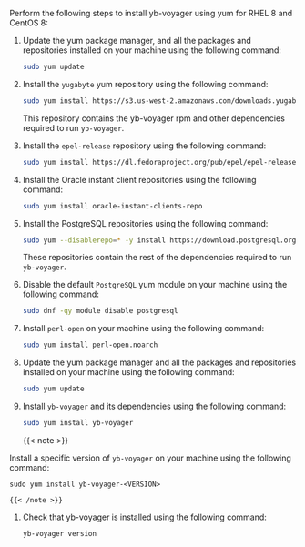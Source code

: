 <!--
+++
private=true
+++
-->

Perform the following steps to install yb-voyager using yum for RHEL 8 and CentOS 8:

1. Update the yum package manager, and all the packages and repositories installed on your machine using the following command:

    ```sh
    sudo yum update
    ```

1. Install the `yugabyte` yum repository using the following command:

    ```sh
    sudo yum install https://s3.us-west-2.amazonaws.com/downloads.yugabyte.com/repos/reporpms/yb-yum-repo-1.1-0.noarch.rpm
    ```

    This repository contains the yb-voyager rpm and other dependencies required to run `yb-voyager`.

1. Install the `epel-release` repository using the following command:

    ```sh
    sudo yum install https://dl.fedoraproject.org/pub/epel/epel-release-latest-8.noarch.rpm
    ```

1. Install the Oracle instant client repositories using the following command:

    ```sh
    sudo yum install oracle-instant-clients-repo
    ```

1. Install the PostgreSQL repositories using the following command:

    ```sh
    sudo yum --disablerepo=* -y install https://download.postgresql.org/pub/repos/yum/reporpms/EL-8-x86_64/pgdg-redhat-repo-latest.noarch.rpm
    ```

    These repositories contain the rest of the dependencies required to run `yb-voyager`.

1. Disable the default `PostgreSQL` yum module on your machine using the following command:

    ```sh
    sudo dnf -qy module disable postgresql
    ```

1. Install `perl-open` on your machine using the following command:

    ```sh
    sudo yum install perl-open.noarch
    ```

1. Update the yum package manager and all the packages and repositories installed on your machine using the following command:

    ```sh
    sudo yum update
    ```

1. Install `yb-voyager` and its dependencies using the following command:

    ```sh
    sudo yum install yb-voyager
    ```

    {{< note >}}

Install a specific version of `yb-voyager` on your machine using the following command:

    sudo yum install yb-voyager-<VERSION>

    {{< /note >}}

1. Check that yb-voyager is installed using the following command:

    ```sh
    yb-voyager version
    ```

